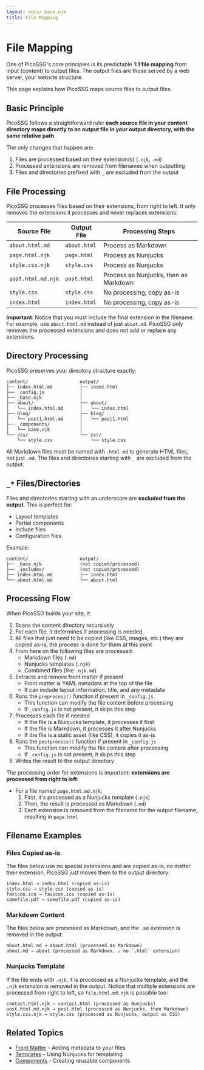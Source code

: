 ```yaml
---
layout: docs/_base.njk
title: File Mapping
---
```


# File Mapping

One of PicoSSG's core principles is its predictable **1:1 file mapping** from input (content) to output files.
The output files are those served by a web server, your website structure.

This page explains how PicoSSG maps source files to output files.

## Basic Principle

PicoSSG follows a straightforward rule: 
**each source file in your content directory maps directly to an output file in your output directory, with the same relative path**.

The only changes that happen are:
1. Files are processed based on their extension(s) (`.njk`, `.md`)
2. Processed extensions are removed from filenames when outputting
3. Files and directories prefixed with `_` are excluded from the output

## File Processing

PicoSSG processes files based on their extensions, from right to left. It only removes the extensions it processes and never replaces extensions:

| Source File | Output File | Processing Steps  |
|-------------|-----------------|-------------|
| `about.html.md` | `about.html` | Process as Markdown |
| `page.html.njk` | `page.html` | Process as Nunjucks |
| `style.css.njk` | `style.css` | Process as Nunjucks | 
| `post.html.md.njk` | `post.html` | Process as Nunjucks, then as Markdown |
| `style.css` | `style.css` | No processing, copy as-is |
| `index.html` | `index.html` | No processing, copy as-is |

**Important**: Notice that you must include the final extension in the filename. For example, use `about.html.md` instead of just `about.md`. PicoSSG only removes the processed extensions and does not add or replace any extensions.

## Directory Processing

PicoSSG preserves your directory structure exactly:

```
content/                   output/
├── index.html.md          ├── index.html
├── _config.js             │
├── _base.njk              │
├── about/                 ├── about/
│   └── index.html.md      │   └── index.html
├── blog/                  ├── blog/
│   └── post1.html.md      │   └── post1.html
├── _components/           │
│   └── base.njk           │
└── css/                   └── css/
    └── style.css              └── style.css
```

All Markdown files must be named with `.html.md` to generate HTML files, not just `.md`.
The files and directories starting with `_` are excluded from the output.

## `_*` Files/Directories

Files and directories starting with an underscore are **excluded from the output**. This is perfect for:

- Layout templates
- Partial components
- Include files
- Configuration files

Example:
```
content/                   output/
├── _base.njk              (not copied/processed)
├── _includes/             (not copied/processed)
├── index.html.md          ├── index.html
└── about.html.md          └── about.html
```

## Processing Flow

When PicoSSG builds your site, it:

1. Scans the content directory recursively
1. For each file, it determines if processing is needed
1. All files that just need to be copied (like CSS, images, etc.) they are copied as-is, the process is done for them at this point
1. From here on the following files are processed:
   - Markdown files (`.md`)
   - Nunjucks templates (`.njk`)
   - Combined files (like `.njk.md`)
1. Extracts and remove front matter if present
   - Front matter is YAML metadata at the top of the file
   - It can include layout information, title, and any metadata
1. Runs the `preprocess()` function if present in `_config.js`
   - This function can modify the file content before processing
   - If `_config.js` is not present, it skips this step
1. Processes each file if needed
   - If the file is a Nunjucks template, it processes it first
   - If the file is Markdown, it processes it after Nunjucks
   - If the file is a static asset (like CSS), it copies it as-is
1. Runs the `postprocess()` function if present in `_config.js` 
   - This function can modify the file content after processing
   - If `_config.js` is not present, it skips this step
1. Writes the result to the output directory

The processing order for extensions is important: **extensions are processed from right to left**:

- For a file named `page.html.md.njk`:
  1. First, it's processed as a Nunjucks template (`.njk`)
  2. Then, the result is processed as Markdown (`.md`)
  3. Each extension is removed from the filename for the output filename, resulting in `page.html`

## Filename Examples

### Files Copied as-is

The files below use no special extensions and are copied as-is, no matter their extension, 
PicoSSG just moves them to the output directory:

```
index.html → index.html (copied as-is)
style.css → style.css (copied as-is)
favicon.ico → favicon.ico (copied as-is)
somefile.pdf → somefile.pdf (copied as-is)
```

### Markdown Content

The files below are processed as Markdown, and the `.md` extension is removed in the output:

```
about.html.md → about.html (processed as Markdown)
about.md → about (processed as Markdown, ⚠️ no `.html` extension)
```

### Nunjucks Template

If the file ends with `.njk`, it is processed as a Nunjucks template, and the `.njk` extension is removed in the output.
Notice that multiple extensions are processed from right to left, so `file.html.md.njk` is possible too:

```
contact.html.njk → contact.html (processed as Nunjucks)
post.html.md.njk → post.html (processed as Nunjucks, then Markdown)
style.css.njk → style.css (processed as Nunjucks, output as CSS)
```

## Related Topics

- [Front Matter](/docs/frontmatter/) - Adding metadata to your files
- [Templates](/docs/templates/) - Using Nunjucks for templating
- [Components](/docs/components/) - Creating reusable components